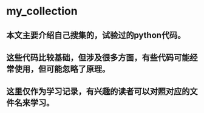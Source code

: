 # my_collection
## 本文主要介绍自己搜集的，试验过的python代码。
## 这些代码比较基础，但涉及很多方面，有些代码可能经常使用，但可能忽略了原理。 
## 这里仅作为学习记录，有兴趣的读者可以对照对应的文件名来学习。
